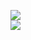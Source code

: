 [![](https://img.shields.io/badge/Made%20With-Github%20Spray-lightgrey.svg?style=for-the-badge&logo=github)](https://github.com/Annihil/github-spray#6442)  
[![](https://i.imgur.com/2DrTn0Z.gif)](https://github.com/Annihil/github-spray)
